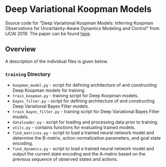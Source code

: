 # Deep Variational Koopman Models
Source code for "Deep Variational Koopman Models: Inferring Koopman Observations for Uncertainty-Aware Dynamics Modeling and Control" from IJCAI 2019. The paper can be found [here](https://arxiv.org/pdf/1902.09742.pdf).

## Overview
A description of the individual files is given below.
### ```training``` Directory
* ```koopman_model.py``` - script for defining architecture of and constructing Deep Koopman models for training.
* ```train_koopman.py``` - training script for Deep Koopman models.
* ```bayes_filter.py``` - script for defining architecture of and constructing Deep Variational Bayes Filter models.
* ```train_bayes_filter.py``` - training script for Deep Variational Bayes Filter models.
* ```dataloader.py``` - script for loading and processing data prior to training.
* ```utils.py``` - contains functions for evaluating trained models.
* ```find_matrices.py``` - script to load a trained neural network model and determine the B-matrix, action normalization parameters, and goal state encoding.
* ```find_dynamics.py``` - script to load a trained neural network model and output the current state encoding and the A-matrix based on the previous sequence of observed states and actions.
